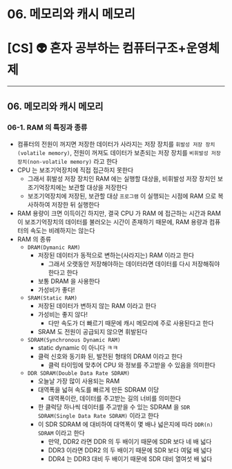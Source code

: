 # 06. 메모리와 캐시 메모리

# [CS] 👽 혼자 공부하는 컴퓨터구조+운영체제

---

## 06. 메모리와 캐시 메모리

### 06-1. RAM 의 특징과 종류

- 컴퓨터의 전원이 꺼지면 저장한 데이터가 사라지는 저장 장치를 `휘발성 저장 장치(volatile memory)`, 전원이 꺼져도 데이터가 보존되는 저장 장치를 `비휘발성 저장 장치(non-volatile memory)` 라고 한다
- CPU 는 보조기억장치에 직접 접근하지 못한다
  - 그래서 휘발성 저장 장치인 RAM 에는 실행할 대상을, 비휘발성 저장 장치인 보조기억장치에는 보관할 대상을 저장한다
  - 보조기억장치에 저장된, 보관할 대상 `프로그램` 이 실행되는 시점에 RAM 으로 복사하하여 저장한 뒤 실행한다
- RAM 용량이 크면 이득이긴 하지만, 결국 CPU 가 RAM 에 접근하는 시간과 RAM 이 보조기억장치의 데이터를 불러오는 시간이 존재하기 때문에, RAM 용량과 컴퓨터의 속도는 비례하지는 않는다
- RAM 의 종류
  - `DRAM(Dymanic RAM)`
    - 저장된 데이터가 동적으로 변하는(사라지는) RAM 이라고 한다
      - 그래서 오랫동안 저장해야하는 데이터라면 데이터를 다시 저장해줘야 한다고 한다
    - 보통 DRAM 을 사용한다
    - 가성비가 좋다!
  - `SRAM(Static RAM)`
    - 저장된 데이터가 변하지 않는 RAM 이라고 한다
    - 가성비는 좋지 않다!
      - 다만 속도가 더 빠르기 때문에 캐시 메모리에 주로 사용된다고 한다
    - SRAM 도 전원이 공급되지 않으면 휘발된다
  - `SDRAM(Synchronous Dynamic RAM)`
    - static dynamic 이 아니다 ㅋㅋ
    - 클럭 신호와 동기화 된, 발전된 형태의 DRAM 이라고 한다
      - 클럭 타이밍에 맞추어 CPU 와 정보를 주고받을 수 있음을 의미한다
  - `DDR SDRAM(Double Data Rate SDRAM)`
    - 오늘날 가장 많이 사용되는 RAM
    - 대역폭을 넓혀 속도를 빠르게 만든 SDRAM 이당
      - 대역폭이란, 데이터를 주고받는 길의 너비를 의미한다
    - 한 클럭당 하나씩 데이터를 주고받을 수 있는 SDRAM 을 `SDR SDRAM(Single Data Rate SDRAM)` 이라고 한다
    - 이 SDR SDRAM 에 대비하여 대역폭이 몇 배나 넓은지에 따라 `DDR(n) SDRAM` 이라고 한다
      - 만약, DDR2 라면 DDR 의 두 배이기 때문에 SDR 보다 네 배 넓다
      - DDR3 이라면 DDR2 의 두 배이기 때문에 SDR 보다 여덟 배 넓다
      - DDR4 는 DDR3 대비 두 배이기 때문에 SDR 대비 열여섯 배 넓다

